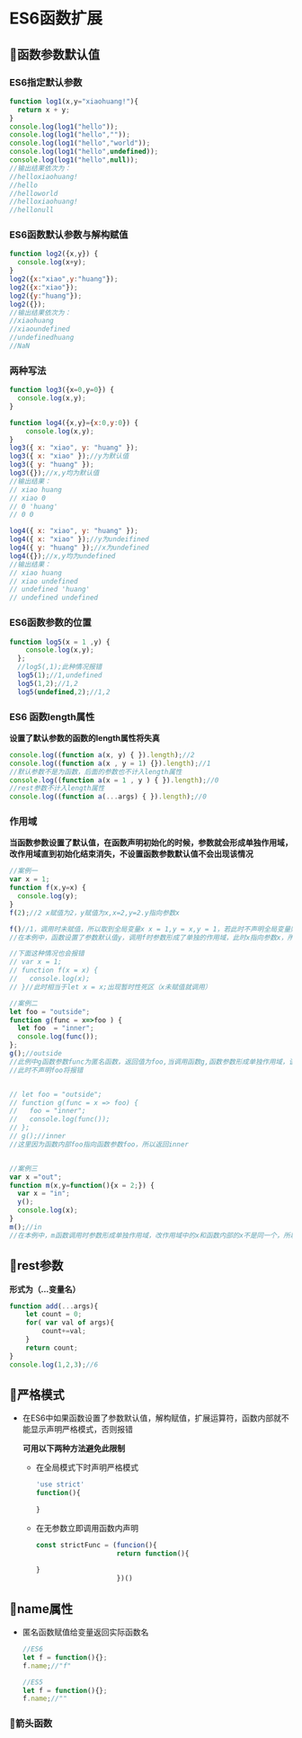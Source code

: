 # ES6函数扩展

## :blue_book:函数参数默认值

### ES6指定默认参数

```javascript
function log1(x,y="xiaohuang!"){
  return x + y;
}
console.log(log1("hello"));
console.log(log1("hello",""));
console.log(log1("hello","world"));
console.log(log1("hello",undefined));
console.log(log1("hello",null));
//输出结果依次为：
//helloxiaohuang!
//hello
//helloworld
//helloxiaohuang!
//hellonull
```

### ES6函数默认参数与解构赋值

```javascript
function log2({x,y}) {
  console.log(x+y);
}
log2({x:"xiao",y:"huang"});
log2({x:"xiao"});
log2({y:"huang"});
log2({});
//输出结果依次为：
//xiaohuang
//xiaoundefined
//undefinedhuang
//NaN
```

### 两种写法

```javascript
function log3({x=0,y=0}) {
  console.log(x,y);
}

function log4({x,y}={x:0,y:0}) {
    console.log(x,y);
}
log3({ x: "xiao", y: "huang" });
log3({ x: "xiao" });//y为默认值
log3({ y: "huang" });
log3({});//x,y均为默认值
//输出结果：
// xiao huang
// xiao 0
// 0 'huang'
// 0 0

log4({ x: "xiao", y: "huang" });
log4({ x: "xiao" });//y为undeifined
log4({ y: "huang" });//x为undefined
log4({});//x,y均为undefined
//输出结果：
// xiao huang
// xiao undefined
// undefined 'huang'
// undefined undefined

```

### ES6函数参数的位置

```javascript
function log5(x = 1 ,y) {
    console.log(x,y);
  };
  //log5(,1);此种情况报错
  log5(1);//1,undefined
  log5(1,2);//1,2
  log5(undefined,2);//1,2

```

### ES6 函数length属性

**设置了默认参数的函数的length属性将失真**

```javascript
console.log((function a(x, y) { }).length);//2
console.log((function a(x , y = 1) {}).length);//1
//默认参数不是为函数，后面的参数也不计入length属性
console.log((function a(x = 1 , y ) { }).length);//0
//rest参数不计入length属性
console.log((function a(...args) { }).length);//0
```

### 作用域

**当函数参数设置了默认值，在函数声明初始化的时候，参数就会形成单独作用域，改作用域直到初始化结束消失，不设置函数参数默认值不会出现该情况**

```javascript
//案例一
var x = 1;
function f(x,y=x) {
  console.log(y);
}
f(2);//2 x赋值为2，y赋值为x,x=2,y=2.y指向参数x

f()//1，调用时未赋值，所以取到全局变量x x = 1,y = x,y = 1，若此时不声明全局变量则报错
//在本例中，函数设置了参数默认值y，调用f时参数形成了单独的作用域，此时x指向参数x，所以输出2

//下面这种情况也会报错
// var x = 1;
// function f(x = x) {
//   console.log(x);
// }//此时相当于let x = x;出现暂时性死区（x未赋值就调用）

//案例二
let foo = "outside";
function g(func = x=>foo ) {
  let foo  = "inner";
  console.log(func());
};
g();//outside
//此例中g函数参数func为匿名函数，返回值为foo,当调用函数g,函数参数形成单独作用域，该作用域内不存在foo,所以调用全局变量foo,输出结果为outside
//此时不声明foo将报错


// let foo = "outside";
// function g(func = x => foo) {
//   foo = "inner";
//   console.log(func());
// };
// g();//inner
//这里因为函数内部foo指向函数参数foo，所以返回inner


//案例三
var x ="out";
function m(x,y=function(){x = 2;}) {
  var x = "in";
  y();
  console.log(x);
}
m();//in
//在本例中，m函数调用时参数形成单独作用域，改作用域中的x和函数内部的x不是同一个，所以输出的是函数内部的x
```

## :blue_book:rest参数

**形式为（...变量名）**

```javascript
function add(...args){
    let count = 0;
    for( var val of args){
        count+=val;
    }
    return count;
}
console.log(1,2,3);//6
```

## :blue_book:严格模式

+ 在ES6中如果函数设置了参数默认值，解构赋值，扩展运算符，函数内部就不能显示声明严格模式，否则报错

  **可用以下两种方法避免此限制**

  + 在全局模式下时声明严格模式

    ```javascript
    'use strict'
    function(){
        
    }
    ```

  + 在无参数立即调用函数内声明

    ```javascript
    const strictFunc = (funcion(){
                        return function(){
        
    }
                        })()
    ```

## :blue_book:name属性

+ 匿名函数赋值给变量返回实际函数名

  ```javascript
  //ES6
  let f = function(){};
  f.name;//"f"
  
  //ES5
  let f = function(){};
  f.name;//""
  
  ```

### :blue_book:箭头函数

